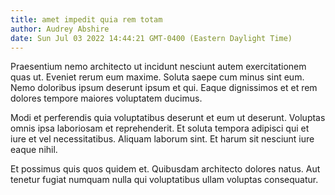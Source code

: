 ```yaml
---
title: amet impedit quia rem totam
author: Audrey Abshire
date: Sun Jul 03 2022 14:44:21 GMT-0400 (Eastern Daylight Time)
---
```

Praesentium nemo architecto ut incidunt nesciunt autem exercitationem quas ut. Eveniet rerum eum maxime. Soluta saepe cum minus sint eum. Nemo doloribus ipsum deserunt ipsum et qui. Eaque dignissimos et et rem dolores tempore maiores voluptatem ducimus.

 Modi et perferendis quia voluptatibus deserunt et eum ut deserunt. Voluptas omnis ipsa laboriosam et reprehenderit. Et soluta tempora adipisci qui et iure et vel necessitatibus. Aliquam laborum sint. Et harum sit nesciunt iure eaque nihil.

 Et possimus quis quos quidem et. Quibusdam architecto dolores natus. Aut tenetur fugiat numquam nulla qui voluptatibus ullam voluptas consequatur.